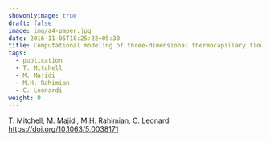 ```yaml
---
showonlyimage: true
draft: false
image: img/a4-paper.jpg
date: 2016-11-05T18:25:22+05:30
title: Computational modeling of three-dimensional thermocapillary flow of recalcitrant bubbles using a coupled lattice Boltzmann-finite difference method
tags:
  - publication
  - T. Mitchell
  - M. Majidi
  - M.H. Rahimian
  - C. Leonardi
weight: 0
---
```


T. Mitchell, M. Majidi, M.H. Rahimian, C. Leonardi
https://doi.org/10.1063/5.0038171
